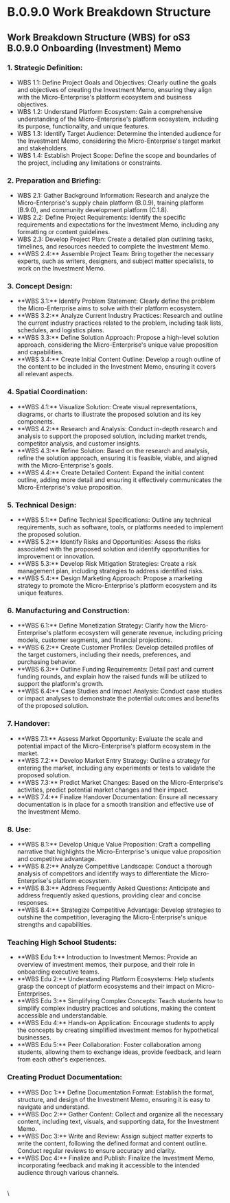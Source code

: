 # B.0.9.0 Work Breakdown Structure

## Work Breakdown Structure (WBS) for oS3 B.0.9.0 Onboarding (Investment) Memo&#x20;

### 1. Strategic Definition:&#x20;

* WBS 1.1: Define Project Goals and Objectives: Clearly outline the goals and objectives of creating the Investment Memo, ensuring they align with the Micro-Enterprise's platform ecosystem and business objectives.&#x20;
* WBS 1.2: Understand Platform Ecosystem: Gain a comprehensive understanding of the Micro-Enterprise's platform ecosystem, including its purpose, functionality, and unique features.&#x20;
* WBS 1.3: Identify Target Audience: Determine the intended audience for the Investment Memo, considering the Micro-Enterprise's target market and stakeholders.&#x20;
* WBS 1.4: Establish Project Scope: Define the scope and boundaries of the project, including any limitations or constraints.&#x20;

### 2. Preparation and Briefing:&#x20;

* WBS 2.1: Gather Background Information: Research and analyze the Micro-Enterprise's supply chain platform (B.0.9), training platform (B.9.0), and community development platform (C.1.8).&#x20;
* WBS 2.2: Define Project Requirements: Identify the specific requirements and expectations for the Investment Memo, including any formatting or content guidelines.&#x20;
* WBS 2.3: Develop Project Plan: Create a detailed plan outlining tasks, timelines, and resources needed to complete the Investment Memo.&#x20;
* \*\*WBS 2.4:\*\* Assemble Project Team: Bring together the necessary experts, such as writers, designers, and subject matter specialists, to work on the Investment Memo.&#x20;

### 3. Concept Design:&#x20;

* \*\*WBS 3.1:\*\* Identify Problem Statement: Clearly define the problem the Micro-Enterprise aims to solve with their platform ecosystem.&#x20;
* \*\*WBS 3.2:\*\* Analyze Current Industry Practices: Research and outline the current industry practices related to the problem, including task lists, schedules, and logistics plans.&#x20;
* \*\*WBS 3.3:\*\* Define Solution Approach: Propose a high-level solution approach, considering the Micro-Enterprise's unique value proposition and capabilities.&#x20;
* \*\*WBS 3.4:\*\* Create Initial Content Outline: Develop a rough outline of the content to be included in the Investment Memo, ensuring it covers all relevant aspects.&#x20;

### 4. Spatial Coordination:&#x20;

* \*\*WBS 4.1:\*\* Visualize Solution: Create visual representations, diagrams, or charts to illustrate the proposed solution and its key components.&#x20;
* \*\*WBS 4.2:\*\* Research and Analysis: Conduct in-depth research and analysis to support the proposed solution, including market trends, competitor analysis, and customer insights.&#x20;
* \*\*WBS 4.3:\*\* Refine Solution: Based on the research and analysis, refine the solution approach, ensuring it is feasible, viable, and aligned with the Micro-Enterprise's goals.&#x20;
* \*\*WBS 4.4:\*\* Create Detailed Content: Expand the initial content outline, adding more detail and ensuring it effectively communicates the Micro-Enterprise's value proposition.&#x20;

### 5. Technical Design:&#x20;

* \*\*WBS 5.1:\*\* Define Technical Specifications: Outline any technical requirements, such as software, tools, or platforms needed to implement the proposed solution.&#x20;
* \*\*WBS 5.2:\*\* Identify Risks and Opportunities: Assess the risks associated with the proposed solution and identify opportunities for improvement or innovation.&#x20;
* \*\*WBS 5.3:\*\* Develop Risk Mitigation Strategies: Create a risk management plan, including strategies to address identified risks.&#x20;
* \*\*WBS 5.4:\*\* Design Marketing Approach: Propose a marketing strategy to promote the Micro-Enterprise's platform ecosystem and its unique features.&#x20;

### 6. Manufacturing and Construction:&#x20;

* \*\*WBS 6.1:\*\* Define Monetization Strategy: Clarify how the Micro-Enterprise's platform ecosystem will generate revenue, including pricing models, customer segments, and financial projections.&#x20;
* \*\*WBS 6.2:\*\* Create Customer Profiles: Develop detailed profiles of the target customers, including their needs, preferences, and purchasing behavior.&#x20;
* \*\*WBS 6.3:\*\* Outline Funding Requirements: Detail past and current funding rounds, and explain how the raised funds will be utilized to support the platform's growth.&#x20;
* \*\*WBS 6.4:\*\* Case Studies and Impact Analysis: Conduct case studies or impact analyses to demonstrate the potential outcomes and benefits of the proposed solution.&#x20;

### 7. Handover:&#x20;

* \*\*WBS 7.1:\*\* Assess Market Opportunity: Evaluate the scale and potential impact of the Micro-Enterprise's platform ecosystem in the market.&#x20;
* \*\*WBS 7.2:\*\* Develop Market Entry Strategy: Outline a strategy for entering the market, including any experiments or tests to validate the proposed solution.&#x20;
* \*\*WBS 7.3:\*\* Predict Market Changes: Based on the Micro-Enterprise's activities, predict potential market changes and their impact.&#x20;
* \*\*WBS 7.4:\*\* Finalize Handover Documentation: Ensure all necessary documentation is in place for a smooth transition and effective use of the Investment Memo.&#x20;

### 8. Use:&#x20;

* \*\*WBS 8.1:\*\* Develop Unique Value Proposition: Craft a compelling narrative that highlights the Micro-Enterprise's unique value proposition and competitive advantage.&#x20;
* \*\*WBS 8.2:\*\* Analyze Competitive Landscape: Conduct a thorough analysis of competitors and identify ways to differentiate the Micro-Enterprise's platform ecosystem.&#x20;
* \*\*WBS 8.3:\*\* Address Frequently Asked Questions: Anticipate and address frequently asked questions, providing clear and concise responses.&#x20;
* \*\*WBS 8.4:\*\* Strategize Competitive Advantage: Develop strategies to outshine the competition, leveraging the Micro-Enterprise's unique strengths and capabilities.&#x20;

### Teaching High School Students:&#x20;

* \*\*WBS Edu 1:\*\* Introduction to Investment Memos: Provide an overview of investment memos, their purpose, and their role in onboarding executive teams.&#x20;
* \*\*WBS Edu 2:\*\* Understanding Platform Ecosystems: Help students grasp the concept of platform ecosystems and their impact on Micro-Enterprises.&#x20;
* \*\*WBS Edu 3:\*\* Simplifying Complex Concepts: Teach students how to simplify complex industry practices and solutions, making the content accessible and understandable.&#x20;
* \*\*WBS Edu 4:\*\* Hands-on Application: Encourage students to apply the concepts by creating simplified investment memos for hypothetical businesses.&#x20;
* \*\*WBS Edu 5:\*\* Peer Collaboration: Foster collaboration among students, allowing them to exchange ideas, provide feedback, and learn from each other's experiences.&#x20;

### Creating Product Documentation:&#x20;

* \*\*WBS Doc 1:\*\* Define Documentation Format: Establish the format, structure, and design of the Investment Memo, ensuring it is easy to navigate and understand.&#x20;
* \*\*WBS Doc 2:\*\* Gather Content: Collect and organize all the necessary content, including text, visuals, and supporting data, for the Investment Memo.&#x20;
* \*\*WBS Doc 3:\*\* Write and Review: Assign subject matter experts to write the content, following the defined format and content outline. Conduct regular reviews to ensure accuracy and clarity.&#x20;
* \*\*WBS Doc 4:\*\* Finalize and Publish: Finalize the Investment Memo, incorporating feedback and making it accessible to the intended audience through various channels.

\
\
